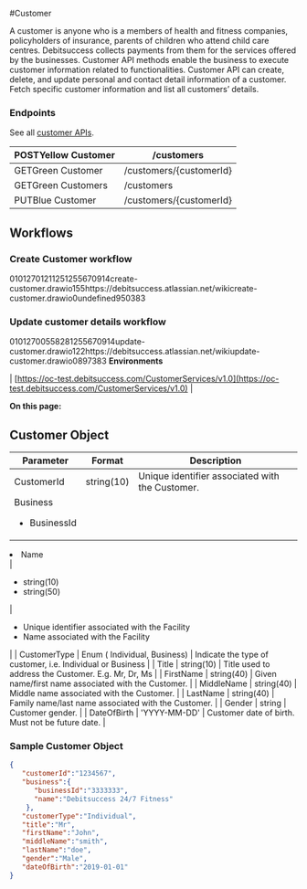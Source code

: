 #Customer

A customer is anyone who is a members of health and fitness companies, policyholders of insurance, parents of children who attend child care centres. Debitsuccess collects payments from them for the services offered by the businesses. Customer API methods enable the business to execute customer information related to functionalities. Customer API can create, delete, and update personal and contact detail information of a customer. Fetch specific customer information and list all customers’ details. 


### Endpoints
See all [customer APIs](https://oc-debitsuccess.portal.azure-api.net/docs/services/Mock/operations/customers?tags=Customers&pattern=&groupBy=).



| POSTYellow Customer | /customers | 
|  --- |  --- | 
| GETGreen Customer | /customers/{customerId} | 
| GETGreen  Customers | /customers | 
| PUTBlue Customer | /customers/{customerId} | 


## Workflows

### Create Customer workflow
01012701211251255670914create-customer.drawio155https://debitsuccess.atlassian.net/wikicreate-customer.drawio0undefined950383
### Update customer details workflow
01012700558281255670914update-customer.drawio122https://debitsuccess.atlassian.net/wikiupdate-customer.drawio0897383 **Environments** 



| [https://oc-test.debitsuccess.com/CustomerServices/v1.0](https://oc-test.debitsuccess.com/CustomerServices/v1.0) | 

 **On this page:** 


## Customer Object


|  **Parameter**  |  **Format**  |  **Description**  | 
|  --- |  --- |  --- | 
| CustomerId | string(10) | Unique identifier associated with the Customer. | 
| Business<ul><li>BusinessId

</li><li>Name

</li></ul> | <ul><li>string(10)

</li><li>string(50)

</li></ul> | <ul><li>Unique identifier associated with the Facility

</li><li>Name associated with the Facility

</li></ul> | 
| CustomerType | Enum ( Individual, Business) | Indicate the type of customer, i.e. Individual or Business | 
| Title | string(10) | Title used to address the Customer. E.g. Mr, Dr, Ms | 
| FirstName | string(40) | Given name/first name associated with the Customer. | 
| MiddleName | string(40) | Middle name associated with the Customer. | 
| LastName | string(40) | Family name/last name associated with the Customer. | 
| Gender | string | Customer gender. | 
| DateOfBirth | 'YYYY-MM-DD' | Customer date of birth. Must not be future date. | 


### Sample Customer Object

```json
{
   "customerId":"1234567",
   "business":{
      "businessId":"3333333",
      "name":"Debitsuccess 24/7 Fitness"
    },
   "customerType":"Individual",
   "title":"Mr",
   "firstName":"John",
   "middleName":"smith",
   "lastName":"doe",
   "gender":"Male",
   "dateOfBirth":"2019-01-01"  
}
```


